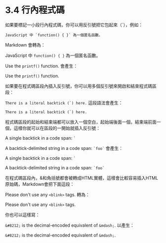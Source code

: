 # 3.4 行內程式碼

如果要標記一小段行內程式碼，你可以用反引號把它包起來（`），例如：

```
JavaScript 中 `function() { }` 為一個匿名函數。
```

Markdown 會轉為：

JavaScript 中 `function() { }` 為一個匿名函數。



Use the `printf()` function.
會產生：

<p>Use the <code>printf()</code> function.</p>
如果要在程式碼區段內插入反引號，你可以用多個反引號來開啟和結束程式碼區段：

``There is a literal backtick (`) here.``
這段語法會產生：

<p><code>There is a literal backtick (`) here.</code></p>
程式碼區段的起始和結束端都可以放入一個空白，起始端後面一個，結束端前面一個，這樣你就可以在區段的一開始就插入反引號：

A single backtick in a code span: `` ` ``

A backtick-delimited string in a code span: `` `foo` ``
會產生：

<p>A single backtick in a code span: <code>`</code></p>

<p>A backtick-delimited string in a code span: <code>`foo`</code></p>
在程式碼區段內，&和角括號都會被轉成HTML實體，這樣會比較容易插入HTML原始碼，Markdown會把下面這段：

Please don't use any `<blink>` tags.
轉為：

<p>Please don't use any <code>&lt;blink&gt;</code> tags.</p>
你也可以這樣寫：

`&#8212;` is the decimal-encoded equivalent of `&mdash;`.
以產生：

<p><code>&amp;#8212;</code> is the decimal-encoded
equivalent of <code>&amp;mdash;</code>.</p>